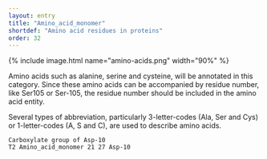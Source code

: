 ```yaml
---
layout: entry
title: "Amino_acid_monomer"
shortdef: "Amino acid residues in proteins"
order: 32
---
```


{% include image.html name="amino-acids.png" width="90%" %}

Amino acids such as alanine, serine and cysteine, will be annotated in
this category. 
Since these amino acids can be accompanied by residue number, like Ser105 or Ser-105, the residue number should be included in the amino acid entity. 

Several types of abbreviation, particularly 3-letter-codes (Ala, Ser and Cys) or 1-letter-codes (A, S and C), are used to describe amino acids.

~~~ ann
Carboxylate group of Asp-10
T2 Amino_acid_monomer 21 27 Asp-10
~~~


<!-- details -->
